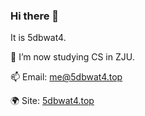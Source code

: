 ### Hi there 👋

It is 5dbwat4. 

🔭 I’m now studying CS in ZJU.

📫 Email: [me@5dbwat4.top](mailto:me@5dbwat4.top) 

🌍 Site: [5dbwat4.top](https://5dbwat4.top) 

<!--
**5dbwat4/5dbwat4** is a ✨ _special_ ✨ repository because its `README.md` (this file) appears on your GitHub profile.

Here are some ideas to get you started:

- 🔭 I’m currently working on ...
- 🌱 I’m currently learning ...
- 👯 I’m looking to collaborate on ...
- 🤔 I’m looking for help with ...
- 💬 Ask me about ...
- 📫 How to reach me: ...
- 😄 Pronouns: ...
- ⚡ Fun fact: ...
-->
